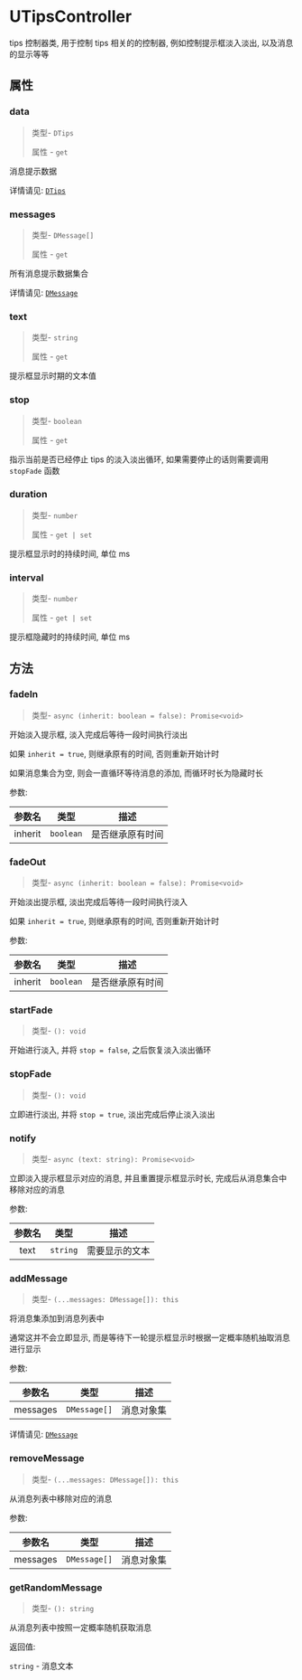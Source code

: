 # UTipsController

tips 控制器类, 用于控制 tips 相关的的控制器, 例如控制提示框淡入淡出, 以及消息的显示等等

## 属性

### data

> 类型- `DTips`
>
> 属性 - `get`

消息提示数据

详情请见: [`DTips`](../options/tip)

### messages

> 类型- `DMessage[]`
>
> 属性 - `get`

所有消息提示数据集合

详情请见: [`DMessage`](../options/message)

### text

> 类型- `string`
>
> 属性 - `get`

提示框显示时期的文本值

### stop

> 类型- `boolean`
>
> 属性 - `get`

指示当前是否已经停止 tips 的淡入淡出循环, 如果需要停止的话则需要调用 `stopFade` 函数

### duration

> 类型- `number`
>
> 属性 - `get | set`

提示框显示时的持续时间, 单位 ms

### interval

> 类型- `number`
>
> 属性 - `get | set`

提示框隐藏时的持续时间, 单位 ms

## 方法

### fadeIn

> 类型- `async (inherit: boolean = false): Promise<void>`

开始淡入提示框, 淡入完成后等待一段时间执行淡出

如果 `inherit = true`, 则继承原有的时间, 否则重新开始计时

如果消息集合为空, 则会一直循环等待消息的添加, 而循环时长为隐藏时长

参数:

|   参数名   |    类型     |  	  描述   |
|:-------:|:---------:|:--------:|
| inherit | `boolean` | 是否继承原有时间 |

### fadeOut

> 类型- `async (inherit: boolean = false): Promise<void>`

开始淡出提示框, 淡出完成后等待一段时间执行淡入

如果 `inherit = true`, 则继承原有的时间, 否则重新开始计时

参数:

|   参数名   |    类型     |  	  描述   |
|:-------:|:---------:|:--------:|
| inherit | `boolean` | 是否继承原有时间 |

### startFade

> 类型- `(): void`

开始进行淡入, 并将 `stop = false`, 之后恢复淡入淡出循环

### stopFade

> 类型- `(): void`

立即进行淡出, 并将 `stop = true`, 淡出完成后停止淡入淡出

### notify

> 类型- `async (text: string): Promise<void>`

立即淡入提示框显示对应的消息, 并且重置提示框显示时长, 完成后从消息集合中移除对应的消息

参数:

| 参数名  |    类型    |  	  描述  |
|:----:|:--------:|:-------:|
| text | `string` | 需要显示的文本 |

### addMessage

> 类型- `(...messages: DMessage[]): this`

将消息集添加到消息列表中

通常这并不会立即显示, 而是等待下一轮提示框显示时根据一定概率随机抽取消息进行显示

参数:

|   参数名    |      类型      | 	  描述 |
|:--------:|:------------:|:-----:|
| messages | `DMessage[]` | 消息对象集 |

详情请见: [`DMessage`](../options/message)

### removeMessage

> 类型- `(...messages: DMessage[]): this`

从消息列表中移除对应的消息

参数:

|   参数名    |      类型      | 	  描述 |
|:--------:|:------------:|:-----:|
| messages | `DMessage[]` | 消息对象集 |

### getRandomMessage

> 类型- `(): string`

从消息列表中按照一定概率随机获取消息

返回值:

`string` - 消息文本 

